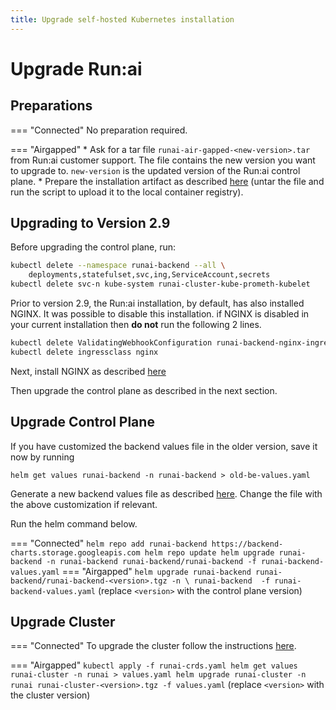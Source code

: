 ```yaml
---
title: Upgrade self-hosted Kubernetes installation
---
```

# Upgrade Run:ai 

## Preparations

=== "Connected"
    No preparation required.

=== "Airgapped" 
    * Ask for a tar file `runai-air-gapped-<new-version>.tar` from Run:ai customer support. The file contains the new version you want to upgrade to. `new-version` is the updated version of the Run:ai control plane.
    * Prepare the installation artifact as described [here](../preparations/#prepare-installation-artifacts) (untar the file and run the script to upload it to the local container registry). 


## Upgrading to Version 2.9

Before upgrading the control plane, run: 

``` bash
kubectl delete --namespace runai-backend --all \
    deployments,statefulset,svc,ing,ServiceAccount,secrets
kubectl delete svc-n kube-system runai-cluster-kube-prometh-kubelet
```

Prior to version 2.9, the Run:ai installation, by default, has also installed NGINX. It was possible to disable this installation. if NGINX is disabled in your current installation then __do not__ run the following 2 lines. 

``` bash
kubectl delete ValidatingWebhookConfiguration runai-backend-nginx-ingress-admission
kubectl delete ingressclass nginx 
```

Next, install NGINX as described [here](../../cluster-setup/cluster-prerequisites.md#ingress-controller)

Then upgrade the control plane as described in the next section. 

## Upgrade Control Plane

If you have customized the backend values file in the older version, save it now by running

```
helm get values runai-backend -n runai-backend > old-be-values.yaml
```

Generate a new backend values file as described [here](backend.md#create-a-control-plane-configuration). Change the file with the above customization if relevant.

Run the helm command below. 

=== "Connected"
    ```
    helm repo add runai-backend https://backend-charts.storage.googleapis.com
    helm repo update
    helm upgrade runai-backend -n runai-backend runai-backend/runai-backend -f runai-backend-values.yaml
    ```
=== "Airgapped"
    ```
    helm upgrade runai-backend runai-backend/runai-backend-<version>.tgz -n \
        runai-backend  -f runai-backend-values.yaml
    ```
    (replace `<version>` with the control plane version)


## Upgrade Cluster 



=== "Connected"
    To upgrade the cluster follow the instructions [here](../../cluster-setup/cluster-upgrade.md).

=== "Airgapped"
    ```
    kubectl apply -f runai-crds.yaml
    helm get values runai-cluster -n runai > values.yaml
    helm upgrade runai-cluster -n runai runai-cluster-<version>.tgz -f values.yaml
    ```
    (replace `<version>` with the cluster version)
